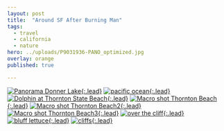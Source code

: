 ```yaml
---
layout: post
title:  "Around SF After Burning Man"
tags:
  - travel
  - california
  - nature
hero: ../uploads/P9031936-PANO_optimized.jpg
overlay: orange
published: true

---
```


[![Panorama Donner Lake](../uploads/P9031936-PANO_optimized.jpg){:.lead}](../uploads/P9031936-PANO.jpg)
[![pacific ocean](../uploads/P9052015_optimized.jpg){:.lead}](../uploads/P9052015.jpg)
[![Dolphin at Thornton State Beach](../uploads/P9052041_optimized.jpg){:.lead}](../uploads/P9052041.jpg)
[![Macro shot Thornton Beach](../uploads/P9052021_optimized.jpg){:.lead}](../uploads/P9052021.jpg)
[![Macro shot Thornton Beach2](../uploads/P9052022_optimized.jpg){:.lead}](../uploads/P9052022.jpg)
[![Macro shot Thornton Beach3](../uploads/P9052024_optimized.jpg){:.lead}](../uploads/P9052024.jpg)
[![over the cliff](../uploads/P9052023_optimized.jpg){:.lead}](../uploads/P9052023.jpg)
[![bluff lettuce](../uploads/P9052025_optimized.jpg){:.lead}](../uploads/P9052025.jpg)
[![cliffs](../uploads/P9051980_optimized.jpg){:.lead}](../uploads/P9051980.jpg)